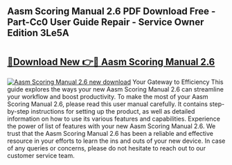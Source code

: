 ## Aasm Scoring Manual 2.6 PDF Download Free - Part-Cc0 User Guide Repair - Service Owner Edition 3Le5A

# <h2><a href="http://bc40146.oget.top/?id=Aasm+Scoring+Manual+2.6">🔗Download New 👉🔴 Aasm Scoring Manual 2.6</a></h2>

[![Aasm Scoring Manual 2.6 new download](https://i.imgur.com/5g1atiW.png)](http://bc40146.oget.top/?id=Aasm+Scoring+Manual+2.6)
Your Gateway to Efficiency This guide explores the ways your new Aasm Scoring Manual 2.6 can streamline your workflow and boost productivity. To make the most of your Aasm Scoring Manual 2.6, please read this user manual carefully. It contains step-by-step instructions for setting up the product, as well as detailed information on how to use its various features and capabilities. Experience the power of list of features with your new Aasm Scoring Manual 2.6. We trust that the Aasm Scoring Manual 2.6 has been a reliable and effective resource in your efforts to learn the ins and outs of your new device. In case of any queries or concerns, please do not hesitate to reach out to our customer service team.
